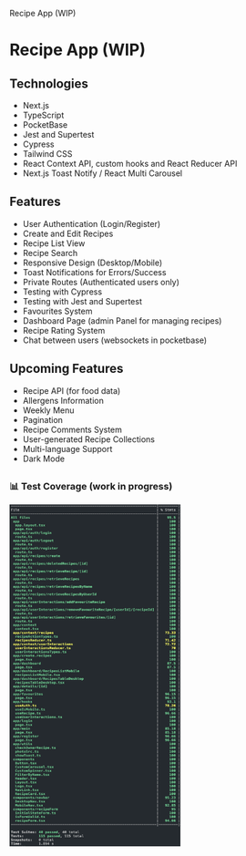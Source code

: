Recipe App (WIP)

# Recipe App (WIP)

## Technologies

- Next.js
- TypeScript
- PocketBase
- Jest and Supertest
- Cypress
- Tailwind CSS
- React Context API, custom hooks and React Reducer API
- Next.js Toast Notify / React Multi Carousel

## Features

- User Authentication (Login/Register)
- Create and Edit Recipes
- Recipe List View
- Recipe Search
- Responsive Design (Desktop/Mobile)
- Toast Notifications for Errors/Success
- Private Routes (Authenticated users only)
- Testing with Cypress
- Testing with Jest and Supertest
- Favourites System
- Dashboard Page (admin Panel for managing recipes)
- Recipe Rating System
- Chat between users (websockets in pocketbase)

## Upcoming Features

- Recipe API (for food data)
- Allergens Information
- Weekly Menu
- Pagination
- Recipe Comments System
- User-generated Recipe Collections
- Multi-language Support
- Dark Mode

## <h3>📊 Test Coverage (work in progress)</h3>

<img src="./public/images/githubImages/coverage.png" alt="Texto alternativo" width="300" height="600">
